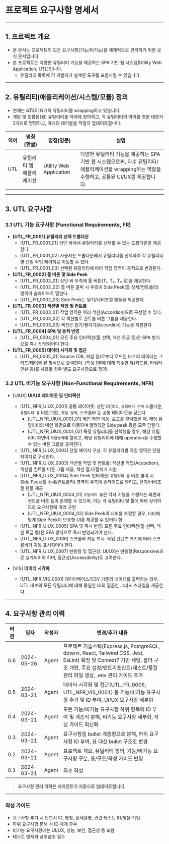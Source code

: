 # 프로젝트 요구사항 명세서

---

## 1. 프로젝트 개요
- 본 문서는 프로젝트의 모든 요구사항(기능/비기능)을 체계적으로 관리하기 위한 공식 문서입니다.
- 본 프로젝트는 다양한 유틸리티 기능을 제공하는 SPA 기반 웹 시스템(Utility Web Application, UTL)입니다.
    - 유틸리티 목록에 각 개발자가 설계한 도구를 포함시킬 수 있습니다.

---

## 2. 유틸리티(애플리케이션/시스템/모듈) 정의

- 현재는 ***UTL***이 N개의 유틸리티를 wrapping하고 있습니다.
- 개발 및 포함된(될) 유틸리티를 아래에 정의하고, 각 유틸리티의 약어를 영문 대문자 3자리로 명명하고, 아래의 테이블을 적절히 업데이트합니다.

| 약어 | 명칭(한글) | 명칭(영문) | 설명 |
|------|------------|------------|------|
| UTL  | 유틸리티 웹 애플리케이션 | Utility Web Application | 다양한 유틸리티 기능을 제공하는 SPA 기반 웹 시스템으로써, 다수 유틸리티/애플리케이션을 wrapping하는 역할을 수행하고, 공통된 UI/UX를 제공합니다. |

---

## 3. UTL 요구사항

### 3.1 UTL 기능 요구사항 (Functional Requirements, FR)
- **[UTL_FR_0001] 유틸리티 선택 드롭다운**
  - [UTL_FR_0001_01] 상단 바에서 유틸리티를 선택할 수 있는 드롭다운을 제공한다.
  - [UTL_FR_0001_02] 사용자는 드롭다운에서 유틸리티를 선택하여 각 유틸리티별 단일 작업 페이지로 이동할 수 있다.
  - [UTL_FR_0001_03] 선택된 유틸리티에 따라 작업 영역이 동적으로 변경된다.
- **[UTL_FR_0002] 툴 버튼 및 Side Peek**
  - [UTL_FR_0002_01] 상단 바 우측에 툴 버튼(T₁, T₂, T₃ 등)을 제공한다.
  - [UTL_FR_0002_02] 툴 버튼 클릭 시 우측에 Side Peek(툴 상세/컨트롤러) 영역이 슬라이드로 열린다.
  - [UTL_FR_0002_03] Side Peek는 닫기/너비조절 핸들을 제공한다.
- **[UTL_FR_0003] 섹션별 작업 및 컨트롤**
  - [UTL_FR_0003_01] 작업 영역은 여러 섹션(Accordion)으로 구성할 수 있다.
  - [UTL_FR_0003_02] 각 섹션별로 컨트롤 버튼 그룹을 제공한다.
  - [UTL_FR_0003_03] 섹션은 접기/펼치기(Accordion) 기능을 지원한다.
- **[UTL_FR_0004] SPA 및 동적 반영**
  - [UTL_FR_0004_01] 모든 주요 인터랙션(툴 선택, 섹션 토글 등)은 SPA 방식으로 즉시 반영되어야 한다.
- **[UTL_FR_0005] 데이터 시각화 및 접근**
  - [UTL_FR_0005_01] Source (DB, 파일 등)로부터 로드된 다수의 데이터는 그리드/테이블 뷰 형식으로 출력한다. (특정 DB에 대해 특수한 뷰(카드뷰, 타임라인뷰 등)를 사용할 경우 별도 요구사항으로 정의)

### 3.2 UTL 비기능 요구사항 (Non-Functional Requirements, NFR)

- [UIUX] **UI/UX 레이아웃 및 인터랙션**
  - [UTL_NFR_UIUX_0001] 공통 레이아웃: 상단 바(`로고`, `유틸리티 선택` 드롭다운, `유틸리티 툴` 버튼그룹), `작업 영역`, 스크롤바 등 공통 레이아웃을 갖는다.
    - [UTL_NFR_UIUX_0001_01] 메인 화면 이동: 로고를 클릭했을 때, 해당 유틸리티의 메인 화면으로 이동하며 열려있던 Side peek 등은 모두 닫힌다.
    - [UTL_NFR_UIUX_0001_02] 특정 유틸리티를 선택했을 경우, 해당 유틸리티 화면이 `작업영역`에 열리고, 해당 유틸리티에 대해 operation을 수행할 수 있는 버튼 그룹을 출력한다.
  - [UTL_NFR_UIUX_0002] 단일 페이지 구성: 각 유틸리티별 작업 영역은 단일 페이지로 구성한다.
  - [UTL_NFR_UIUX_0003] 섹션별 작업 및 컨트롤: 섹션별 작업(Accordion), 섹션별 컨트롤 버튼 그룹 제공, 섹션 접기/펼치기 지원
  - [UTL_NFR_UIUX_0004] Side Peek 인터랙션: `유틸리티 툴` 버튼 클릭 시 Side Peek(툴 상세/컨트롤러) 영역이 우측에 슬라이드로 열리고, 닫기/너비조절 핸들 제공
    - [UTL_NFR_UIUX_0004_01] `유틸리티 툴`은 각자 기능을 수행하는 화면과 컨트롤 버튼 등이 존재할 수 있으며, 이는 각 유틸리티 및 툴에 따라 상이하므로 요구사항에 따라 구현
    - [UTL_NFR_UIUX_0004_02] Side Peek의 너비를 조절할 경우, 너비에 맞게 Side Peek이 반응형 UI를 제공할 수 있어야 함
  - [UTL_NFR_UIUX_0005] SPA 및 즉시 반영: 모든 주요 인터랙션(툴 선택, 섹션 토글 등)은 SPA 방식으로 즉시 반영되어야 한다.
  - [UTL_NFR_UIUX_0006] 스크롤바 자동 표시: 작업 컨텐츠 크기에 따라 스크롤바가 자동 표시되어야 한다.
  - [UTL_NFR_UIUX_0007] 반응형 및 접근성: UI/UX는 반응형(Responsive)으로 설계되어야 하며, 접근성(Accessibility)도 고려한다.

- [VIS] **데이터 시각화**
  - [UTL_NFR_VIS_0001] 데이터베이스/CSV 기준의 데이터를 출력하는 경우, UTL 내부의 모든 유틸리티에 대해 동일한 UI의 깔끔한 그리드 스타일을 제공한다.


---

## 4. 요구사항 관리 이력
| 버전 | 일자 | 작성자 | 변경/추가 내용 |
|-------|------|--------|----------------|
| 0.6   | 2024-05-26 | Agent | 프로젝트 기술스택(Express.js, PostgreSQL, dotenv, React, Tailwind CSS, Jest, EsLint) 확정 및 Context7 기반 세팅, 폴더 구조 개편, 주요 설정/엔트리포인트/테스트/품질관리 파일 생성, .env 관리 가이드 추가 |
| 0.5   | 2024-03-21 | Agent | 데이터 시각화 및 접근(UTL_FR_0005, UTL_NFR_VIS_0001) 등 기능/비기능 요구사항 추가 및 ID 부여, UI/UX 요구사항 세분화 |
| 0.4   | 2024-03-21 | Agent | 모든 기능/비기능 요구사항 하위 항목에 ID 부여 및 계층적 분해, 비기능 요구사항 세부화, 작성 가이드 최신화 |
| 0.3   | 2024-03-21 | Agent | 요구사항을 bullet 계층형으로 분해, 하위 요구사항 ID 부여, 표 대신 bullet 구조로 변경 |
| 0.2   | 2024-03-21 | Agent | 프로젝트 개요, 유틸리티 정의, 기능/비기능 요구사항 구분, 표/구조/작성 가이드 반영 |
| 0.1   | 2024-03-21 | Agent | 최초 작성 |

> **요구사항 관리 이력은 에이전트가 자동으로 업데이트합니다.**

---

### 작성 가이드
- 요구사항 추가 시 반드시 ID, 명칭, 상세설명, 관련 테스트 ID/명을 기입
- 하위 요구사항 분해 시 ID 체계 준수
- 비기능 요구사항에는 UI/UX, 성능, 보안, 접근성 등 포함
- 테스트 명세와 상호참조 필수
